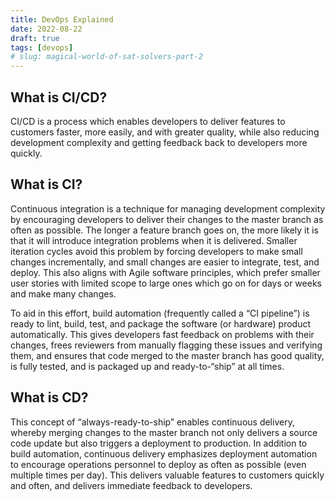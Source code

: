 ```yaml
---
title: DevOps Explained
date: 2022-08-22
draft: true
tags: [devops]
# slug: magical-world-of-sat-solvers-part-2
---
```



## What is CI/CD?

CI/CD is a process which enables developers to deliver features to customers faster, more easily, and with greater quality, while also reducing development complexity and getting feedback back to developers more quickly.

## What is CI?

Continuous integration is a technique for managing development complexity by encouraging developers to deliver their changes to the master branch as often as possible. The longer a feature branch goes on, the more likely it is that it will introduce integration problems when it is delivered. Smaller iteration cycles avoid this problem by forcing developers to make small changes incrementally, and small changes are easier to integrate, test, and deploy. This also aligns with Agile software principles, which prefer smaller user stories with limited scope to large ones which go on for days or weeks and make many changes.

To aid in this effort, build automation (frequently called a “CI pipeline”) is ready to lint, build, test, and package the software (or hardware) product automatically. This gives developers fast feedback on problems with their changes, frees reviewers from manually flagging these issues and verifying them, and ensures that code merged to the master branch has good quality, is fully tested, and is packaged up and ready-to-“ship” at all times.

## What is CD?
This concept of “always-ready-to-ship” enables continuous delivery, whereby merging changes to the master branch not only delivers a source code update but also triggers a deployment to production. In addition to build automation, continuous delivery emphasizes deployment automation to encourage operations personnel to deploy as often as possible (even multiple times per day). This delivers valuable features to customers quickly and often, and delivers immediate feedback to developers.
